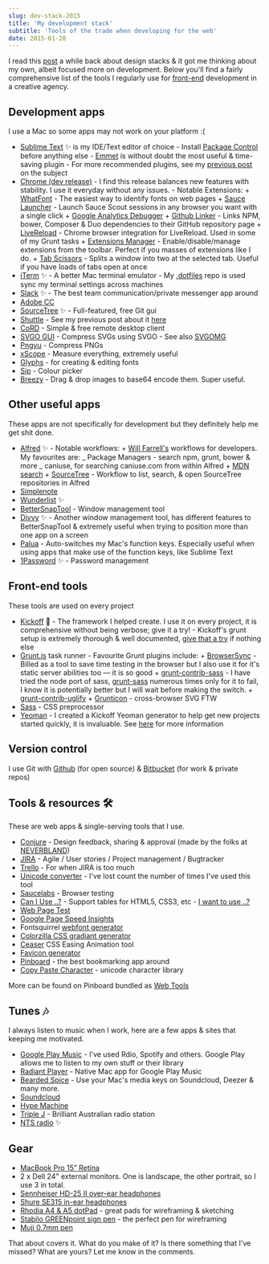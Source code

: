 ```yaml
---
slug: dev-stack-2015
title: 'My development stack'
subtitle: 'Tools of the trade when developing for the web'
date: 2015-01-20
---
```


I read this [post](https://medium.com/@quasado/do-better-than-sketch-photoshop-or-any-other-design-tool-b8db106815a1) a while back about design stacks & it got me thinking about my own, albeit focused more on development. Below you'll find a fairly comprehensive list of the tools I regularly use for [front-end](https://news.layervault.com/click/stories/42206) development in a creative agency.

## Development apps

I use a Mac so some apps may not work on your platform :(

- [Sublime Text](http://sublimetext.com) ✨ is my IDE/Text editor of choice - Install [Package Control](http://packagecontrol.io) before anything else - [Emmet](http://emmet.io) is without doubt the most useful & time-saving plugin - For more recommended plugins, see my [previous post](/2014/07/sublime-text-for-front-end-development) on the subject
- [Chrome (dev release)](http://www.chromium.org/getting-involved/dev-channel) - I find this release balances new features with stability. I use it everyday without any issues. - Notable Extensions: + [WhatFont](http://www.chromium.org/getting-involved/dev-channel) - The easiest way to identify fonts on web pages + [Sauce Launcher](https://chrome.google.com/webstore/detail/sauce-launcher/mmcebionhdleomnkegjcoadpghnmcebl) - Launch Sauce Scout sessions in any browser you want with a single click + [Google Analytics Debugger](https://chrome.google.com/webstore/detail/google-analytics-debugger/jnkmfdileelhofjcijamephohjechhna) + [Github Linker](https://chrome.google.com/webstore/detail/github-linker/jlmafbaeoofdegohdhinkhilhclaklkp) - Links NPM, bower, Composer & Duo dependencies to their GitHub repository page + [LiveReload](https://chrome.google.com/webstore/detail/livereload/jnihajbhpnppcggbcgedagnkighmdlei) - Chrome browser integration for LiveReload. Used in some of my Grunt tasks + [Extensions Manager](https://chrome.google.com/webstore/detail/extensions-manager-aka-sw/lpleipinonnoibneeejgjnoeekmbopbc) - Enable/disable/manage extensions from the toolbar. Perfect if you masses of extensions like I do. + [Tab Scissors](https://chrome.google.com/webstore/detail/tab-scissors/cdochbecpfdpjobpgnacnbepkgcfhoek) - Splits a window into two at the selected tab. Useful if you have loads of tabs open at once
- [iTerm](http://iterm2.com) ✨ - A better Mac terminal emulator - My [.dotfiles](https://github.com/mrmartineau/dotfiles) repo is used sync my terminal settings across machines
- [Slack](http://slack.com) ✨ - The best team communication/private messenger app around
- [Adobe CC](http://www.adobe.com/uk/creativecloud.html)
- [SourceTree](http://www.sourcetreeapp.com) ✨ - Full-featured, free Git gui
- [Shuttle](http://fitztrev.github.io/shuttle) - See my previous post about it [here](/2015/01/shuttle-for-mac)
- [CoRD](http://cord.sourceforge.net) - Simple & free remote desktop client
- [SVGO GUI](https://github.com/svg/svgo-gui) - Compress SVGs using SVGO - See also [SVGOMG](https://jakearchibald.github.io/svgomg/)
- [Pngyu](https://nukesaq88.github.io/Pngyu/) - Compress PNGs
- [xScope](http://xscopeapp.com) - Measure everything, extremely useful
- [Glyphs](http://www.glyphsapp.com) - for creating & editing fonts
- [Sip](http://theolabrothers.com/) - Colour picker
- [Breezy](https://itunes.apple.com/gb/app/breezy/id627880733?mt=12) - Drag & drop images to base64 encode them. Super useful.

## Other useful apps

These apps are not specifically for development but they definitely help me get shit done.

- [Alfred](http://alfredapp.com) ✨ - Notable workflows: + [Will Farrell's](https://github.com/willfarrell/alfred-workflows) workflows for developers. My favourites are:
  _ Package Managers - search npm, grunt, bower & more
  _ caniuse, for searching caniuse.com from within Alfred + [MDN search](http://www.alfredforum.com/topic/1989-mdn-search-mozilla-developer-network) + [SourceTree](https://github.com/zhaocai/alfred2-sourcetree-workflow) - Workflow to list, search, & open SourceTree repositories in Alfred
- [Simplenote](http://simplenote.com)
- [Wunderlist](http://wunderlist.com) ✨
- [BetterSnapTool](https://itunes.apple.com/gb/app/bettersnaptool/id417375580?mt=12) - Window management tool
- [Divvy](http://mizage.com/divvy) ✨ - Another window management tool, has different features to BetterSnapTool & extremely useful when trying to position more than one app on a screen
- [Palua](http://www.molowa.com/mac-os-x/palua/palua-3-0/) - Auto-switches my Mac's function keys. Especially useful when using apps that make use of the function keys, like Sublime Text
- [1Password](https://agilebits.com/onepassword) ✨ - Password management

## Front-end tools

These tools are used on every project

- [Kickoff](http://tmwagency.github.io/kickoff) 💯 - The framework I helped create. I use it on every project, it is comprehensive without being verbose; give it a try! - Kickoff's grunt setup is extremely thorough & well documented, [give that a try](https://github.com/tmwagency/kickoff/blob/master/Gruntfile.js) if nothing else
- [Grunt.js](http://gruntjs.com) task runner - Favourite Grunt plugins include: + [BrowserSync](http://www.browsersync.io) - Billed as a tool to save time testing in the browser but I also use it for it's static server abilities too — it is so good + [grunt-contrib-sass](https://github.com/grunt/grunt-contrib-sass) - I have tried the node port of sass, [grunt-sass](https://github.com/sindresorhus/grunt-sass) numerous times only for it to fail, I know it is potentially better but I will wait before making the switch. + [grunt-contrib-uglify](https://github.com/grunt/grunt-contrib-uglify) + [Grunticon](https://github.com/filamentgroup/grunticon) - cross-browser SVG FTW
- [Sass](http://sass-lang.com) - CSS preprocessor
- [Yeoman](http://yeoman.io) - I created a Kickoff Yeoman generator to help get new projects started quickly, it is invaluable. See [here](http://tmwagency.github.io/kickoff/learn/yeoman.html) for more information

## Version control

I use Git with [Github](https://github.com/mrmartineau) (for open source) & [Bitbucket](https://bitbucket.org/MrMartineau/) (for work & private repos)

## Tools & resources 🛠

These are web apps & single-serving tools that I use.

- [Conjure](http://conjure.io) - Design feedback, sharing & approval (made by the folks at [NEVERBLAND](http://neverbland.com))
- [JIRA](http://jira.com) - Agile / User stories / Project management / Bugtracker
- [Trello](https://trello.com/mrmartineau/recommend) - For when JIRA is too much
- [Unicode converter](http://rishida.net/tools/conversion) - I've lost count the number of times I've used this tool
- [Saucelabs](https://saucelabs.com) - Browser testing
- [Can I Use ..?](http://caniuse.com) - Support tables for HTML5, CSS3, etc - [I want to use ..?](http://www.iwanttouse.com)
- [Web Page Test](http://www.webpagetest.org)
- [Google Page Speed Insights](https://developers.google.com/speed/pagespeed/insights)
- Fontsquirrel [webfont generator](http://www.fontsquirrel.com/tools/webfont-generator)
- [Colorzilla CSS gradiant generator](http://www.colorzilla.com/gradient-editor)
- [Ceaser](http://matthewlein.com/ceaser) CSS Easing Animation tool
- [Favicon generator](http://realfavicongenerator.net)
- [Pinboard](http://pinboard.in/u:MrMartineau) - the best bookmarking app around
- [Copy Paste Character](http://copypastecharacter.com/) - unicode character library

More can be found on Pinboard bundled as [Web Tools](bundle:Web%2BTools)

## Tunes 🎶

I always listen to music when I work, here are a few apps & sites that keeping me motivated.

- [Google Play Music](https://music.google.com/) - I've used Rdio, Spotify and others. Google Play allows me to listen to my own stuff or their library
- [Radiant Player](http://www.sajidanwar.me/radiant-player-mac) - Native Mac app for Google Play Music
- [Bearded Spice](http://beardedspice.com) - Use your Mac's media keys on Soundcloud, Deezer & many more.
- [Soundcloud](http://soundcloud.com/mrmartineau)
- [Hype Machine](http://hypem.com/mrmartineau)
- [Triple J](http://www.abc.net.au/triplej/media/listen.htm) - Brilliant Australian radio station
- [NTS radio](http://nts.live) ✨

## Gear

- [MacBook Pro 15” Retina](http://store.apple.com/uk/buy-mac/macbook-pro)
- 2 x Dell 24" external monitors. One is landscape, the other portrait, so I use 3 in total.
- [Sennheiser HD-25 II over-ear headphones](http://en-uk.sennheiser.com/dj-headphones-noise-reduction-hifi-stereo-hd-25-1-ii)
- [Shure SE315 in-ear headphones](http://www.shure.co.uk/products/earphones/se315)
- [Rhodia A4 & A5 dotPad](http://www.cultpens.com/c/q/brands/rhodia/rhodia-dotpad-notepads) - great pads for wireframing & sketching
- [Stabilo GREENpoint sign pen](http://www.cultpens.com/i/q/SB18886/stabilo-greenpoint-sign-pen) - the perfect pen for wireframing
- [Muji 0.7mm pen](http://www.muji.eu/pages/online.asp?Sec=13&Sub=52&PID=5163)

That about covers it. What do you make of it? Is there something that I've missed? What are yours? Let me know in the comments.
